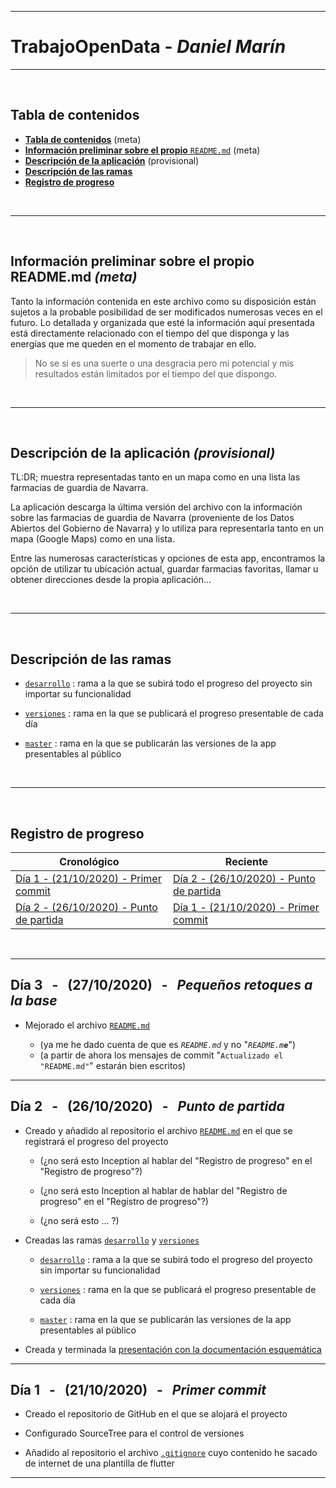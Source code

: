 
<!-- ==================================================================================================== -->

---
# **TrabajoOpenData** - _Daniel Marín_
---

<br>

<!-- ==================================================================================================== -->

## **Tabla de contenidos** <a name="TDC"></a>

- [**Tabla de contenidos**](#TDC) (meta)
- [**Información preliminar sobre el propio** `README.md`](#IPSEPR) (meta)
- [**Descripción de la aplicación**](#DDLA) (provisional)
- [**Descripción de las ramas**](#DDLR)
- [**Registro de progreso**](#RDP)

<br>

---

<!-- ==================================================================================================== -->

<br>

## **Información preliminar sobre el propio README.md** _(meta)_ <a name="IPSEPR"></a>

Tanto la información contenida en este archivo como su disposición están sujetos a la probable posibilidad de ser modificados numerosas veces en el futuro. Lo detallada y organizada que esté la información aquí presentada está directamente relacionado con el tiempo del que disponga y las energías que me queden en el momento de trabajar en ello.

> No se si es una suerte o una desgracia pero mi potencial y mis resultados están limitados por el tiempo del que dispongo. 

<br>

---

<!-- ==================================================================================================== -->

<br>

## **Descripción de la aplicación** _(provisional)_ <a name="DDLA"></a>

TL:DR; muestra representadas tanto en un mapa como en una lista las farmacias de guardia de Navarra.

La aplicación descarga la última versión del archivo con la información sobre las farmacias de guardia de Navarra (proveniente de los Datos Abiertos del Gobierno de Navarra) y lo utiliza para representarla tanto en un mapa (Google Maps) como en una lista.

Entre las numerosas características y opciones de esta app, encontramos la opción de utilizar tu ubicación actual, guardar farmacias favoritas, llamar u obtener direcciones desde la propia aplicación...

<br>

---

<!-- ==================================================================================================== -->

<br>

## **Descripción de las ramas** <a name="DDLR"></a>

- [`desarrollo`](https://github.com/dmarinmdam1/TrabajoOpenData/tree/desarrollo) : rama a la que se subirá todo el progreso del proyecto sin importar su funcionalidad

- [`versiones`](https://github.com/dmarinmdam1/TrabajoOpenData/tree/versiones) : rama en la que se publicará el progreso presentable de cada día

- [`master`](https://github.com/dmarinmdam1/TrabajoOpenData/tree/master) : rama en la que se publicarán las versiones de la app presentables al público

<br>

---

<!-- ==================================================================================================== -->

<br>

## **Registro de progreso** <a name="RDP"></a>
| Cronológico                                    | Reciente                                       |
| ---------------------------------------------- | ---------------------------------------------- |
| [Día 1 - (21/10/2020) - Primer commit](#D1)    | [Día 2 - (26/10/2020) - Punto de partida](#D2) |
| [Día 2 - (26/10/2020) - Punto de partida](#D2) | [Día 1 - (21/10/2020) - Primer commit](#D1)    |

<br>

---

<!-- ==================================================================================================== -->

## **Día 3** &nbsp; - &nbsp; (27/10/2020) &nbsp; - &nbsp; _Pequeños retoques a la base_ <a name="D2"></a>

- Mejorado el archivo [`README.md`](https://github.com/dmarinmdam1/TrabajoOpenData/blob/versiones/README.md)

    - (ya me he dado cuenta de que es _`README.md`_ y no "_`README.m`**`e`**_")
    - (a partir de ahora los mensajes de commit "`Actualizado el "README.md"`" estarán bien escritos)

---

<!-- ==================================================================================================== -->

## **Día 2** &nbsp; - &nbsp; (26/10/2020) &nbsp; - &nbsp; _Punto de partida_ <a name="D2"></a>

- Creado y añadido al repositorio el archivo [`README.md`](https://github.com/dmarinmdam1/TrabajoOpenData/blob/versiones/README.md) en el que se registrará el progreso del proyecto

    - (¿no será esto Inception al hablar del "Registro de progreso" en el "Registro de progreso"?)

    - (¿no será esto Inception al hablar de hablar del "Registro de progreso" en el "Registro de progreso"?)

    - (¿no será esto ... ?)

- Creadas las ramas [`desarrollo`](https://github.com/dmarinmdam1/TrabajoOpenData/tree/desarrollo) y [`versiones`](https://github.com/dmarinmdam1/TrabajoOpenData/tree/versiones)

    - [`desarrollo`](https://github.com/dmarinmdam1/TrabajoOpenData/tree/desarrollo) : rama a la que se subirá todo el progreso del proyecto sin importar su funcionalidad

    - [`versiones`](https://github.com/dmarinmdam1/TrabajoOpenData/tree/versiones) : rama en la que se publicará el progreso presentable de cada día

    - [`master`](https://github.com/dmarinmdam1/TrabajoOpenData/tree/master) : rama en la que se publicarán las versiones de la app presentables al público

- Creada y terminada la [presentación con la documentación esquemática](https://docs.google.com/presentation/d/1ZGtemNMhVohsCC2PnnbQ7edXZn5R5n9pzkv9R-fOJ1k/edit?usp=sharing)

---

<!-- ==================================================================================================== -->

## **Día 1** &nbsp; - &nbsp; (21/10/2020) &nbsp; - &nbsp; _Primer commit_ <a name="D1"></a>

- Creado el repositorio de GitHub en el que se alojará el proyecto

- Configurado SourceTree para el control de versiones

- Añadido al repositorio el archivo [`.gitignore`](https://github.com/dmarinmdam1/TrabajoOpenData/blob/versiones/.gitignore) cuyo contenido he sacado de internet de una plantilla de flutter

---

<!-- ==================================================================================================== -->
